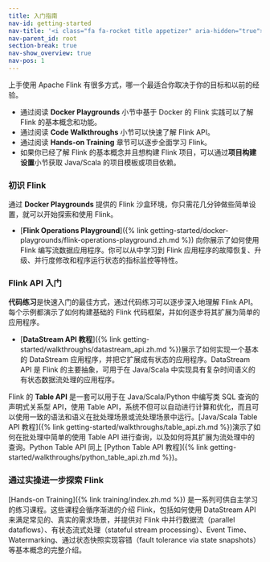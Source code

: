 ```yaml
---
title: 入门指南
nav-id: getting-started
nav-title: '<i class="fa fa-rocket title appetizer" aria-hidden="true"></i> Getting Started'
nav-parent_id: root
section-break: true
nav-show_overview: true
nav-pos: 1
---
```

<!--
Licensed to the Apache Software Foundation (ASF) under one
or more contributor license agreements.  See the NOTICE file
distributed with this work for additional information
regarding copyright ownership.  The ASF licenses this file
to you under the Apache License, Version 2.0 (the
"License"); you may not use this file except in compliance
with the License.  You may obtain a copy of the License at

  http://www.apache.org/licenses/LICENSE-2.0

Unless required by applicable law or agreed to in writing,
software distributed under the License is distributed on an
"AS IS" BASIS, WITHOUT WARRANTIES OR CONDITIONS OF ANY
KIND, either express or implied.  See the License for the
specific language governing permissions and limitations
under the License.
-->

上手使用 Apache Flink 有很多方式，哪一个最适合你取决于你的目标和以前的经验。

* 通过阅读 **Docker Playgrounds** 小节中基于 Docker 的 Flink 实践可以了解 Flink 的基本概念和功能。
* 通过阅读 **Code Walkthroughs** 小节可以快速了解 Flink API。
* 通过阅读 **Hands-on Training** 章节可以逐步全面学习 Flink。
* 如果你已经了解 Flink 的基本概念并且想构建 Flink 项目，可以通过**项目构建设置**小节获取 Java/Scala 的项目模板或项目依赖。

### 初识 Flink

通过 **Docker Playgrounds** 提供的 Flink 沙盒环境，你只需花几分钟做些简单设置，就可以开始探索和使用 Flink。

* [**Flink Operations Playground**]({% link getting-started/docker-playgrounds/flink-operations-playground.zh.md %}) 向你展示了如何使用 Flink 编写流数据应用程序。你可以从中学习到 Flink 应用程序的故障恢复、升级、并行度修改和程序运行状态的指标监控等特性。

### Flink API 入门

**代码练习**是快速入门的最佳方式，通过代码练习可以逐步深入地理解 Flink API。每个示例都演示了如何构建基础的 Flink 代码框架，并如何逐步将其扩展为简单的应用程序。

* [**DataStream API 教程**]({% link getting-started/walkthroughs/datastream_api.zh.md %})展示了如何实现一个基本的 DataStream 应用程序，并把它扩展成有状态的应用程序。DataStream API 是 Flink 的主要抽象，可用于在 Java/Scala 中实现具有复杂时间语义的有状态数据流处理的应用程序。

Flink 的 **Table API** 是一套可以用于在 Java/Scala/Python 中编写类 SQL 查询的声明式关系型 API，使用 Table API，系统不但可以自动进行计算和优化，而且可以使用一致的语法和语义在批处理场景或流处理场景中运行。[Java/Scala Table API 教程]({% link getting-started/walkthroughs/table_api.zh.md %})演示了如何在批处理中简单的使用 Table API 进行查询，以及如何将其扩展为流处理中的查询。Python Table API 同上 [Python Table API 教程]({% link getting-started/walkthroughs/python_table_api.zh.md %})。

### 通过实操进一步探索 Flink

[Hands-on Training]({% link training/index.zh.md %}) 是一系列可供自主学习的练习课程。这些课程会循序渐进的介绍 Flink，包括如何使用 DataStream API 来满足常见的、真实的需求场景，并提供对 Flink 中并行数据流（parallel dataflows）、有状态流式处理（stateful stream processing）、Event Time、Watermarking、通过状态快照实现容错（fault tolerance via state snapshots）等基本概念的完整介绍。
